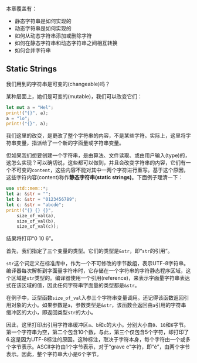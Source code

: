 本章覆盖有：

- 静态字符串是如何实现的
- 动态字符串是如何实现的
- 如何从动态字符串添加或删除字符
- 如何在静态字符串和动态字符串之间相互转换
- 如何合并字符串

## Static Strings

我们用到的字符串是可变的(changeable)吗？

某种层面上，她们是可变的(mutable)，我们可以改变它们：

```rust
let mut a = "Hel";
print!("{}", a);
a = "lo";
print!("{}", a);
```

我们这里的改变，是更改了整个字符串的内容，不是某些字符。实际上，这里将字符串变量，指派给了一个新的字面量或字符串变量。

但如果我们想要创建一个字符串，是由算法、文件读取、或由用户输入(type)的，这怎么实现？可以确切说，这些都可以做到，并且会改变字符串的内容，它们有一个不可变的`content`，这些内容不能对其中一两个字符进行重写。基于这个原因，这些字符内容(content)称作**静态字符串(static strings)**。下面例子理清一下：

```rust
use std::mem::*;
let a: &str = "";
let b: &str = "0123456789";
let c: &str = "abcdè";
print!("{} {} {}",
	size_of_val(a),
	size_of_val(b),
	size_of_val(c));
```

结果将打印“0 10 6”。

首先，我们指定了三个变量的类型。它们的类型是`&str`，即“`str`的引用”。

`str`这个词定义在标准库中，作为一个不可修改的字节数组，表示UTF-8字符串。编译器每次解析到字面量字符串时，它存储在一个字符串的字符静态程序区域，这个区域是`str`类型的。编译器使用一个引用(reference)，来表示字面量字符串表达式在该区域的值，因此任何字符串字面量的类型都是`&str`。

在例子中，泛型函数`size_of_val`入参三个字符串变量调用。还记得该函数返回引用对象的大小。如果参数是`a`，参数类型是`&str`，该函数会返回由`a`引用的字符串缓冲区的大小，即返回类型`str`的大小。

因此，这里打印出引用字符串缓冲区`a`、`b`和`c`的大小。分别大小由`0`、`10`和`6`字节。第一个字符串为空，第二个包含10个数，与此，第三个仅包含5个字符，却打印了6.这是因为UTF-8标注的原因。这种标注，取决于字符本身，每个字符由一个或多个字节表示。ASCII字符由1个字节表示，对于“grave e”字符，即“è”，由两个字节表示。因此，整个字符串大小是6个字节。




















































